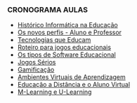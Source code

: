 ### CRONOGRAMA AULAS
- [Histórico Informática na Educação]()
- [Os novos perfis - Aluno e Professor]()
- [Tecnologias que Educam]()
- [Roteiro para jogos educacionais]()
- [Os tipos de Software Educacional]()
- [Jogos Sérios]()
- [Gamificação]()
- [Ambientes Virtuais de Aprendizagem]()
- [Educação a Distância e o Aluno Virtual]()
- [M-Learning e U-Learning]()
